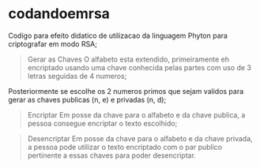 # codandoemrsa
Codigo para efeito didatico de utilizacao da linguagem Phyton para criptografar em modo RSA;

> Gerar as Chaves
O alfabeto esta extendido, primeiramente eh encriptado usando uma chave conhecida pelas partes com uso de 3 letras seguidas de 4 numeros;

Posteriormente se escolhe os 2 numeros primos que sejam validos para gerar as chaves publicas (n, e) e privadas (n, d);

> Encriptar
Em posse da chave para o alfabeto e da chave publica, a pessoa consegue encriptar o texto escolhido;

> Desencriptar
Em posse da chave para o alfabeto e da chave privada, a pessoa pode utilizar o texto encriptado com o par publico pertinente a essas chaves para poder desencriptar.